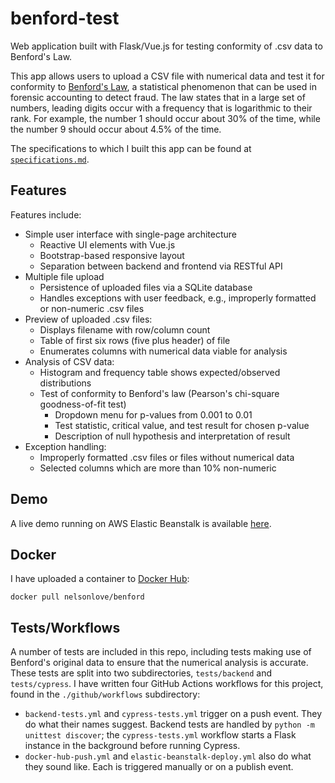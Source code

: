 # benford-test

Web application built with Flask/Vue.js for testing conformity of .csv data to Benford's Law.

This app allows users to upload a CSV file with numerical data and test it for conformity to [Benford's Law](https://en.wikipedia.org/wiki/Benford's_law), a statistical phenomenon that can be used in forensic accounting to detect fraud. The law states that in a large set of numbers, leading digits occur with a frequency that is logarithmic to their rank. For example, the number 1 should occur about 30% of the time, while the number 9 should occur about 4.5% of the time.

The specifications to which I built this app can be found at [`specifications.md`](https://github.com/nelsonlove/benford-test/blob/main/specifications.md).

## Features

Features include:

- Simple user interface with single-page architecture
  - Reactive UI elements with Vue.js
  - Bootstrap-based responsive layout
  - Separation between backend and frontend via RESTful API
- Multiple file upload
  - Persistence of uploaded files via a SQLite database
  - Handles exceptions with user feedback, e.g., improperly formatted or non-numeric .csv files
- Preview of uploaded .csv files:
  - Displays filename with row/column count
  - Table of first six rows (five plus header) of file
  - Enumerates columns with numerical data viable for analysis
- Analysis of CSV data:
  - Histogram and frequency table shows expected/observed distributions
  - Test of conformity to Benford's law (Pearson's chi-square goodness-of-fit test)
    - Dropdown menu for p-values from 0.001 to 0.01
    - Test statistic, critical value, and test result for chosen p-value
    - Description of null hypothesis and interpretation of result
- Exception handling:
  - Improperly formatted .csv files or files without numerical data
  - Selected columns which are more than 10% non-numeric

## Demo

A live demo running on AWS Elastic Beanstalk is available [here](http://benford.nelson.love).

## Docker

I have uploaded a container to [Docker Hub](https://hub.docker.com/r/nelsonlove/benford):

`docker pull nelsonlove/benford`

## Tests/Workflows

A number of tests are included in this repo, including tests making use of Benford's original data to ensure that the numerical analysis is accurate. These tests are split into two subdirectories, `tests/backend` and `tests/cypress`. I have written four GitHub Actions workflows for this project, found in the `./github/workflows` subdirectory:

- `backend-tests.yml` and `cypress-tests.yml` trigger on a push event. They do what their names suggest. Backend tests are handled by `python -m unittest discover`; the `cypress-tests.yml` workflow starts a Flask instance in the background before running Cypress.
- `docker-hub-push.yml` and `elastic-beanstalk-deploy.yml` also do what they sound like. Each is triggered manually or on a publish event.
